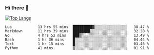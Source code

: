 ### Hi there 👋

<!--
**3Xpl0it3r/3Xpl0it3r** is a ✨ _special_ ✨ repository because its `README.md` (this file) appears on your GitHub profile.

Here are some ideas to get you started:

- 🔭 I’m currently working on ...
- 🌱 I’m currently learning ...
- 👯 I’m looking to collaborate on ...
- 🤔 I’m looking for help with ...
- 💬 Ask me about ...
- 📫 How to reach me: ...
- 😄 Pronouns: ...
- ⚡ Fun fact: ...
-->


[![Top Langs](https://github-readme-stats.vercel.app/api/top-langs/?username=3Xpl0it3r&layout=compact)](https://github.com/3Xpl0it3r/3Xpl0it3r)

<!--START_SECTION:waka-->

```text
Lua            13 hrs 55 mins  █████████▓░░░░░░░░░░░░░░░   38.47 %
Markdown       11 hrs 39 mins  ████████░░░░░░░░░░░░░░░░░   32.20 %
Go             4 hrs 52 mins   ███▒░░░░░░░░░░░░░░░░░░░░░   13.49 %
Bash           1 hr 36 mins    █░░░░░░░░░░░░░░░░░░░░░░░░   04.44 %
Text           1 hr 15 mins    █░░░░░░░░░░░░░░░░░░░░░░░░   03.46 %
Python         41 mins         ▒░░░░░░░░░░░░░░░░░░░░░░░░   01.91 %
```

<!--END_SECTION:waka-->
